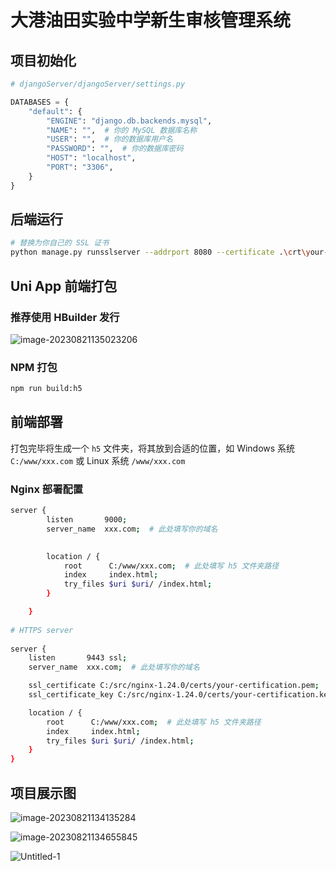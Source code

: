 # 大港油田实验中学新生审核管理系统

## 项目初始化

```python
# djangoServer/djangoServer/settings.py

DATABASES = {
    "default": {
        "ENGINE": "django.db.backends.mysql",
        "NAME": "",  # 你的 MySQL 数据库名称
        "USER": "",  # 你的数据库用户名
        "PASSWORD": "",  # 你的数据库密码
        "HOST": "localhost",
        "PORT": "3306",
    }
}
```

## 后端运行

````bash
# 替换为你自己的 SSL 证书
python manage.py runsslserver --addrport 8080 --certificate .\crt\your-certification.pem --key .\crt\your-certification.key
````

## Uni App 前端打包

### 推荐使用 HBuilder 发行

![image-20230821135023206](C:\Users\Developer\AppData\Roaming\Typora\typora-user-images\image-20230821135023206.png)

### NPM 打包

```bash
npm run build:h5
```

## 前端部署

打包完毕将生成一个 `h5` 文件夹，将其放到合适的位置，如 Windows 系统 `C:/www/xxx.com` 或 Linux 系统 `/www/xxx.com`

### Nginx 部署配置

```bash
server {
        listen       9000;
        server_name  xxx.com;  # 此处填写你的域名
        

        location / {
            root      C:/www/xxx.com;  # 此处填写 h5 文件夹路径
            index     index.html;
            try_files $uri $uri/ /index.html;
        }

    }
    
# HTTPS server
    
server {
    listen       9443 ssl;
    server_name  xxx.com;  # 此处填写你的域名

    ssl_certificate C:/src/nginx-1.24.0/certs/your-certification.pem;  # 此处填写你的证书路径
    ssl_certificate_key C:/src/nginx-1.24.0/certs/your-certification.key;  # 此处填写你的证书密钥路径

    location / {
        root      C:/www/xxx.com;  # 此处填写 h5 文件夹路径
        index     index.html;
        try_files $uri $uri/ /index.html;
    }
}
```



## 项目展示图

![image-20230821134135284](C:\Users\Developer\AppData\Roaming\Typora\typora-user-images\image-20230821134135284.png)

![image-20230821134655845](C:\Users\Developer\AppData\Roaming\Typora\typora-user-images\image-20230821134655845.png)

![Untitled-1](C:\Users\Developer\Desktop\Untitled-1.jpg)

